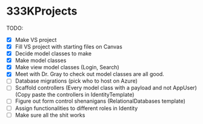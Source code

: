 # 333KProjects

TODO:
- [x] Make VS project
- [x] Fill VS project with starting files on Canvas
- [x] Decide model classes to make
- [x] Make model classes
- [x] Make view model classes (Login, Search)
- [x] Meet with Dr. Gray to check out model classes are all good.
- [ ] Database migrations (pick who to host on Azure)
- [ ] Scaffold controllers (Every model class with a payload and not AppUser) (Copy paste the controllers in IdentityTemplate)
- [ ] Figure out form control shenanigans (RelationalDatabases template)
- [ ] Assign functionalities to different roles in Identity 
- [ ] Make sure all the shit works
